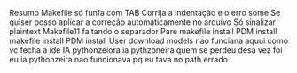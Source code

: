 Resumo
 Makefile só funfa com TAB
 Corrija a indentação e o erro some
Se quiser posso aplicar a correção automaticamente no arquivo
Só sinalizar
plaintext
Makefile11  faltando o separador Pare
makefile
install
PDM install
makefile
install
PDM install
User
download models nao funciana
aquui
como vc fecha a ide IA pythonzeiora
ia pythzoneira quem se perdeu desa vez foi eu ia pythonzeira nao funcionava pq eu tava no path errado